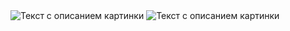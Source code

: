 <image src="/Solution/1.1.jpg" alt="Текст с описанием картинки">
<image src="/Solution/2.1.jpg" alt="Текст с описанием картинки">
